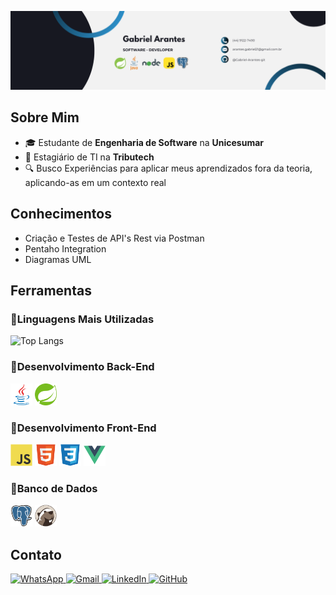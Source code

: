 ![Banner LinkedIn](Banner.png)

## Sobre Mim
- 🎓 Estudante de **Engenharia de Software** na **Unicesumar**
- 💼 Estagiário de TI na **Tributech**
- 🔍 Busco Experiências para aplicar meus aprendizados fora da teoria, aplicando-as em um contexto real
## Conhecimentos
- Criação e Testes de API's Rest via Postman
- Pentaho Integration
- Diagramas UML
## Ferramentas
### 🔹Linguagens Mais Utilizadas
![Top Langs](https://github-readme-stats.vercel.app/api/top-langs/?username=Gabriel-Arantes-git&layout=compact&theme=github_dark)

### 🔹Desenvolvimento Back-End

<p>
 <img src="https://raw.githubusercontent.com/devicons/devicon/master/icons/java/java-original.svg" alt="Java" width="35" height="35"/> 
  <img src="https://raw.githubusercontent.com/devicons/devicon/master/icons/spring/spring-original.svg" alt="Spring Boot" width="35" height="35"/> 
 </p> 

### 🔹Desenvolvimento Front-End

<p>
  <img src="https://raw.githubusercontent.com/devicons/devicon/master/icons/javascript/javascript-original.svg" alt="JavaScript" width="35" height="35"/> 
<img src="https://raw.githubusercontent.com/devicons/devicon/master/icons/html5/html5-original.svg" alt="HTML5" width="35" height="35"/> 
<img src="https://raw.githubusercontent.com/devicons/devicon/master/icons/css3/css3-original.svg" alt="CSS3" width="35" height="35"/>  
  <img src="https://raw.githubusercontent.com/devicons/devicon/master/icons/vuejs/vuejs-original.svg" alt="Vue.js" width="35" height="35"/>
<!--<img src="https://raw.githubusercontent.com/devicons/devicon/master/icons/angularjs/angularjs-original.svg" alt="Angular" width="35" height="35"/>-->
</p>
 
### 🔹Banco de Dados

<p>
<img src="https://raw.githubusercontent.com/devicons/devicon/master/icons/postgresql/postgresql-original.svg" alt="PostgreSQL" width="35" height="35"/>  
<img src="https://raw.githubusercontent.com/devicons/devicon/master/icons/dbeaver/dbeaver-original.svg" alt="DBeaver" width="35" height="35"/>


</p>


 ## Contato
 <p>
  <a href="https://wa.me/554498794774" target="_blank">
    <img src="https://img.shields.io/badge/WhatsApp-25D366?style=flat-square&logo=whatsapp&logoColor=white" alt="WhatsApp"/>
  </a>
  <a href="mailto:arantes.gabriel21@gmail.com" target="_blank">
    <img src="https://img.shields.io/badge/Gmail-D14836?style=flat-square&logo=gmail&logoColor=white" alt="Gmail"/>
  </a>
  <a href="www.linkedin.com/in/gabriel-arantes21" target="_blank">
    <img src="https://img.shields.io/badge/LinkedIn-0077B5?style=flat-square&logo=linkedin&logoColor=white" alt="LinkedIn"/>
  </a>
  <a href="https://github.com/Gabriel-Arantes-git" target="_blank">
    <img src="https://img.shields.io/badge/GitHub-181717?style=flat-square&logo=github&logoColor=white" alt="GitHub"/>
  </a>
</p>





